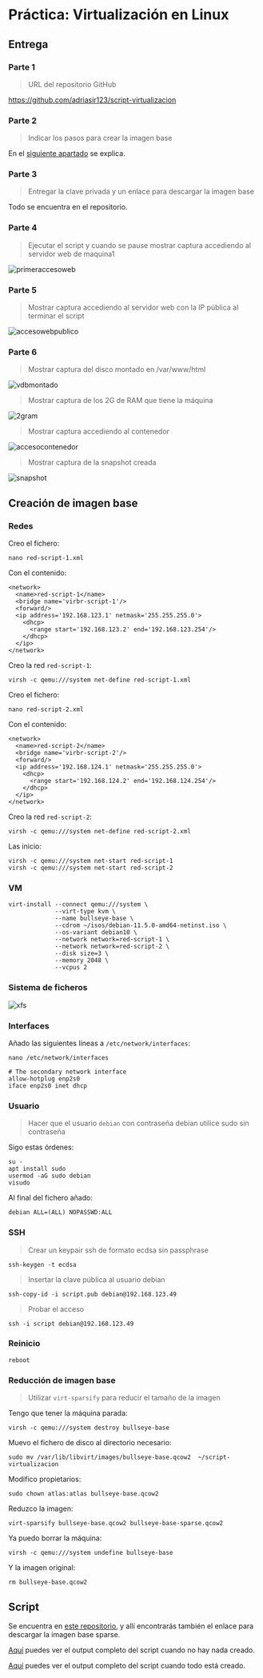 # Práctica: Virtualización en Linux

## Entrega

### Parte 1

> URL del repositorio GitHub

<https://github.com/adriasir123/script-virtualizacion>

### Parte 2

> Indicar los pasos para crear la imagen base

En el [siguiente apartado](#creacion-de-imagen-base) se explica.

### Parte 3

> Entregar la clave privada y un enlace para descargar la imagen base

Todo se encuentra en el repositorio.

### Parte 4

> Ejecutar el script y cuando se pause mostrar captura accediendo al servidor web de maquina1

![primeraccesoweb](https://i.imgur.com/Zk4QsbM.png)

### Parte 5

> Mostrar captura accediendo al servidor web con la IP pública al terminar el script

![accesowebpublico](https://i.imgur.com/kWEaKA2.png)

### Parte 6

> Mostrar captura del disco montado en /var/www/html

![vdbmontado](https://i.imgur.com/Dt4L5jf.png)

> Mostrar captura de los 2G de RAM que tiene la máquina

![2gram](https://i.imgur.com/LCz8ocv.png)

> Mostrar captura accediendo al contenedor

![accesocontenedor](https://i.imgur.com/0bwTXsT.png)

> Mostrar captura de la snapshot creada

![snapshot](https://i.imgur.com/oNxoXZu.png)

## Creación de imagen base

### Redes

Creo el fichero:

```shell
nano red-script-1.xml
```

Con el contenido:

```shell
<network>
  <name>red-script-1</name>
  <bridge name='virbr-script-1'/>
  <forward/>
  <ip address='192.168.123.1' netmask='255.255.255.0'>
    <dhcp>
      <range start='192.168.123.2' end='192.168.123.254'/>
    </dhcp>
  </ip>
</network>
```

Creo la red `red-script-1`:

```shell
virsh -c qemu:///system net-define red-script-1.xml
```

Creo el fichero:

```shell
nano red-script-2.xml
```

Con el contenido:

```shell
<network>
  <name>red-script-2</name>
  <bridge name='virbr-script-2'/>
  <forward/>
  <ip address='192.168.124.1' netmask='255.255.255.0'>
    <dhcp>
      <range start='192.168.124.2' end='192.168.124.254'/>
    </dhcp>
  </ip>
</network>
```

Creo la red `red-script-2`:

```shell
virsh -c qemu:///system net-define red-script-2.xml
```

Las inicio:

```shell
virsh -c qemu:///system net-start red-script-1
virsh -c qemu:///system net-start red-script-2
```

### VM

```shell
virt-install --connect qemu:///system \
             --virt-type kvm \
             --name bullseye-base \
             --cdrom ~/isos/debian-11.5.0-amd64-netinst.iso \
             --os-variant debian10 \
             --network network=red-script-1 \
             --network network=red-script-2 \
             --disk size=3 \
             --memory 2048 \
             --vcpus 2
```

### Sistema de ficheros

![xfs](https://i.imgur.com/aDIhUrl.png)

### Interfaces

Añado las siguientes líneas a `/etc/network/interfaces`:

```shell
nano /etc/network/interfaces
```

```shell
# The secondary network interface
allow-hotplug enp2s0
iface enp2s0 inet dhcp
```

### Usuario

> Hacer que el usuario `debian` con contraseña debian utilice sudo sin contraseña

Sigo estas órdenes:

```shell
su -
apt install sudo
usermod -aG sudo debian
visudo
```

Al final del fichero añado:

```shell
debian ALL=(ALL) NOPASSWD:ALL
```

### SSH

> Crear un keypair ssh de formato ecdsa sin passphrase

```shell
ssh-keygen -t ecdsa
```

> Insertar la clave pública al usuario debian

```shell
ssh-copy-id -i script.pub debian@192.168.123.49
```

> Probar el acceso

```shell
ssh -i script debian@192.168.123.49
```

### Reinicio

```shell
reboot
```

### Reducción de imagen base

> Utilizar `virt-sparsify` para reducir el tamaño de la imagen

Tengo que tener la máquina parada:

```shell
virsh -c qemu:///system destroy bullseye-base
```

Muevo el fichero de disco al directorio necesario:

```shell
sudo mv /var/lib/libvirt/images/bullseye-base.qcow2  ~/script-virtualizacion
```

Modifico propietarios:

```shell
sudo chown atlas:atlas bullseye-base.qcow2
```

Reduzco la imagen:

```shell
virt-sparsify bullseye-base.qcow2 bullseye-base-sparse.qcow2
```

Ya puedo borrar la máquina:

```shell
virsh -c qemu:///system undefine bullseye-base
```

Y la imagen original:

```shell
rm bullseye-base.qcow2
```

## Script

Se encuentra en [este repositorio](https://github.com/adriasir123/script-virtualizacion), y allí encontrarás también el enlace para descargar la imagen base sparse.

[Aquí](https://gist.github.com/adriasir123/dc9d3330cf0b95600180f7c5148396bf) puedes ver el output completo del script cuando no hay nada creado.

[Aquí](https://gist.github.com/adriasir123/ba84ee8bae04e280229cd45d584190b9) puedes ver el output completo del script cuando todo está creado.
